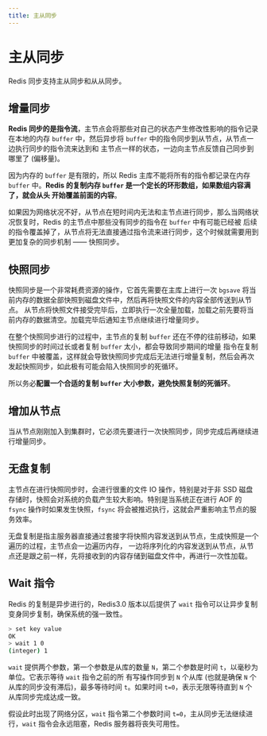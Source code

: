 ```yaml
---
title: 主从同步
---
```

# 主从同步
Redis 同步支持主从同步和从从同步。

## 增量同步
**Redis 同步的是指令流**，主节点会将那些对自己的状态产生修改性影响的指令记录在本地的内存 `buffer` 中，然后异步将 `buffer` 中的指令同步到从节点，从节点一边执行同步的指令流来达到和
主节点一样的状态，一边向主节点反馈自己同步到哪里了 (偏移量)。

因为内存的 `buffer` 是有限的，所以 Redis 主库不能将所有的指令都记录在内存 `buffer` 中。**Redis 的复制内存 `buffer` 是一个定长的环形数组，如果数组内容满了，就会从头
开始覆盖前面的内容**。

如果因为网络状况不好，从节点在短时间内无法和主节点进行同步，那么当网络状况恢复时，Redis 的主节点中那些没有同步的指令在 `buffer` 中有可能已经被
后续的指令覆盖掉了，从节点将无法直接通过指令流来进行同步，这个时候就需要用到更加复杂的同步机制 —— 快照同步。

## 快照同步
快照同步是一个非常耗费资源的操作，它首先需要在主库上进行一次 `bgsave` 将当前内存的数据全部快照到磁盘文件中，然后再将快照文件的内容全部传送到从节点。
从节点将快照文件接受完毕后，立即执行一次全量加载，加载之前先要将当前内存的数据清空。加载完毕后通知主节点继续进行增量同步。

在整个快照同步进行的过程中，主节点的复制 `buffer` 还在不停的往前移动，如果快照同步的时间过长或者复制 `buffer` 太小，都会导致同步期间的增量
指令在复制 `buffer` 中被覆盖，这样就会导致快照同步完成后无法进行增量复制，然后会再次发起快照同步，如此极有可能会陷入快照同步的死循环。

所以务必**配置一个合适的复制 `buffer` 大小参数，避免快照复制的死循环**。

## 增加从节点
当从节点刚刚加入到集群时，它必须先要进行一次快照同步，同步完成后再继续进行增量同步。

## 无盘复制
主节点在进行快照同步时，会进行很重的文件 IO 操作，特别是对于非 SSD 磁盘存储时，快照会对系统的负载产生较大影响。特别是当系统正在进行
 AOF 的 `fsync` 操作时如果发生快照，`fsync` 将会被推迟执行，这就会严重影响主节点的服务效率。

无盘复制是指主服务器直接通过套接字将快照内容发送到从节点，生成快照是一个遍历的过程，主节点会一边遍历内存，
一边将序列化的内容发送到从节点，从节点还是跟之前一样，先将接收到的内容存储到磁盘文件中，再进行一次性加载。

## Wait 指令
Redis 的复制是异步进行的，Redis3.0 版本以后提供了 `wait` 指令可以让异步复制变身同步复制，确保系统的强一致性。
```sh
> set key value
OK
> wait 1 0
(integer) 1
```

`wait` 提供两个参数，第一个参数是从库的数量 `N`，第二个参数是时间 `t`，以毫秒为单位。它表示等待 `wait` 指令之前的所
有写操作同步到 `N` 个从库 (也就是确保 `N` 个从库的同步没有滞后)，最多等待时间 `t`。如果时间 `t=0`，表示无限等待直到 `N` 个从库同步完成达成一致。

假设此时出现了网络分区，`wait` 指令第二个参数时间 `t=0`，主从同步无法继续进行，`wait` 指令会永远阻塞，Redis 服务器将丧失可用性。
